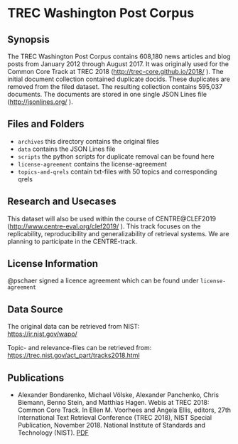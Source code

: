 # TREC Washington Post Corpus

## Synopsis

The TREC Washington Post Corpus contains 608,180 news articles and blog
posts from January 2012 through August 2017. It was originally used for the
Common Core Track at TREC 2018 (http://trec-core.github.io/2018/ ). The initial document collection contained duplicate docids. These duplicates are removed from the filed dataset. The resulting collection contains 595,037 documents.
The documents are stored in one single JSON Lines file (http://jsonlines.org/ ).

## Files and Folders

- `archives` this directory contains the original files
- `data` contains the JSON Lines file
- `scripts` the python scripts for duplicate removal can be found here
- `license-agreement` contains the license-agreement
- `topics-and-qrels` contain txt-files with 50 topics and corresponding qrels


## Research and Usecases

This dataset will also be used within the course of CENTRE@CLEF2019 (http://www.centre-eval.org/clef2019/ ).
This track focuses on the replicability, reproducibility and generalizability of retrieval systems.
We are planning to participate in the CENTRE-track.

## License Information

@pschaer signed a licence agreement which can be found under `license-agreement`

## Data Source

The original data can be retrieved from NIST: <br>
https://ir.nist.gov/wapo/


Topic- and relevance-files can be retrieved from: <br>
https://trec.nist.gov/act_part/tracks2018.html


## Publications

- Alexander Bondarenko, Michael Völske, Alexander Panchenko, Chris Biemann, Benno Stein, and Matthias Hagen. Webis at TREC 2018: Common Core Track. In Ellen M. Voorhees and Angela Ellis, editors, 27th International Text Retrieval Conference (TREC 2018), NIST Special Publication, November 2018. National Institute of Standards and Technology (NIST). [PDF](https://webis.de/downloads/publications/papers/stein_2018za.pdf)


